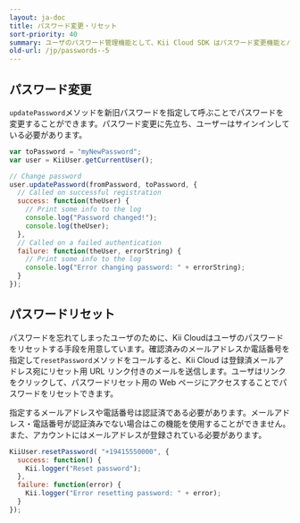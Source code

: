 ```yaml
---
layout: ja-doc
title: パスワード変更・リセット
sort-priority: 40
summary: ユーザのパスワード管理機能として、Kii Cloud SDK はパスワード変更機能とパスワードリセット機能を提供しています。
old-url: /jp/passwords--5
---
```

## パスワード変更

`updatePassword`メソッドを新旧パスワードを指定して呼ぶことでパスワードを変更することができます。パスワード変更に先立ち、ユーザーはサインインしている必要があります。

```javascript
var toPassword = "myNewPassword";
var user = KiiUser.getCurrentUser();

// Change password
user.updatePassword(fromPassword, toPassword, {
  // Called on successful registration
  success: function(theUser) {
    // Print some info to the log
    console.log("Password changed!");
    console.log(theUser);
  },
  // Called on a failed authentication
  failure: function(theUser, errorString) {
    // Print some info to the log
    console.log("Error changing password: " + errorString);
  }
});
```

## パスワードリセット

パスワードを忘れてしまったユーザのために、Kii Cloudはユーザのパスワードをリセットする手段を用意しています。確認済みのメールアドレスか電話番号を指定して`resetPassword`メソッドをコールすると、Kii Cloud は登録済メールアドレス宛にリセット用 URL リンク付きのメールを送信します。ユーザはリンクをクリックして、パスワードリセット用の Web ページにアクセスすることでパスワードをリセットできます。

指定するメールアドレスや電話番号は認証済である必要があります。メールアドレス・電話番号が認証済みでない場合はこの機能を使用することができません。また、アカウントにはメールアドレスが登録されている必要があります。

```javascript
KiiUser.resetPassword( "+19415550000", {
  success: function() {
    Kii.logger("Reset password");
  },
  failure: function(error) {
    Kii.logger("Error resetting password: " + error);
  }
});
```
